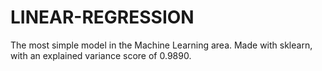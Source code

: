 # LINEAR-REGRESSION
The most simple model in the Machine Learning area. Made with sklearn, with an explained variance score of 0.9890.
